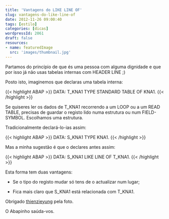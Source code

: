 ```yaml
---
title: 'Vantagens do LIKE LINE OF'
slug: vantagens-do-like-line-of
date: 2012-11-26 09:00:40
tags: [estilo]
categories: [dicas]
wordpressId: 2061
draft: false
resources:
- name: featuredImage
  src: 'images/thumbnail.jpg'
---
```

Partamos do princípio de que és uma pessoa com alguma dignidade e que por isso já não usas tabelas internas com HEADER LINE ;)

Posto isto, imaginemos que declaras uma tabela interna:

<!--more-->


{{< highlight ABAP >}}
DATA: T_KNA1 TYPE STANDARD TABLE OF KNA1.
{{< /highlight >}}

Se quiseres ler os dados de T_KNA1 recorrendo a um LOOP ou a um READ TABLE, precisas de guardar o registo lido numa estrutura ou num FIELD-SYMBOL. Escolhamos uma estrutura.

Tradicionalmente declará-lo-ias assim:


{{< highlight ABAP >}}
DATA: S_KNA1 TYPE KNA1.
{{< /highlight >}}

Mas a minha sugestão é que o declares antes assim:


{{< highlight ABAP >}}
DATA: S_KNA1 LIKE LINE OF T_KNA1.
{{< /highlight >}}

Esta forma tem duas vantagens:

  * Se o tipo do registo mudar só tens de o actualizar num lugar;

  * Fica mais claro que S_KNA1 está relacionada com T_KNA1.

Obrigado [thienzieyung][1] pela foto.

O Abapinho saúda-vos.

   [1]: http://www.flickr.com/photos/thienzieyung/6937202094/
